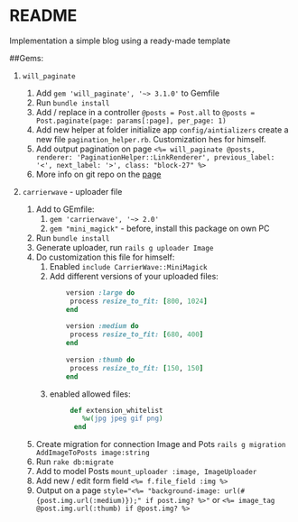 # README

Implementation a simple blog using a ready-made template

##Gems:

1. `will_paginate`

    1. Add `gem 'will_paginate', '~> 3.1.0'` to Gemfile
    2. Run `bundle install`
    3. Add / replace in a controller `@posts = Post.all` to `@posts = Post.paginate(page: params[:page], per_page: 1)`
    4. Add new helper at folder initialize app `config/aintializers` create a new file `pagination_helper.rb`. Customization hes for himself.
    5. Add output pagination on page `<%= will_paginate @posts, renderer: 'PaginationHelper::LinkRenderer', previous_label: '<', next_label: '>', class: "block-27" %>`
    6. More info on git repo on the [page](https://github.com/mislav/will_paginate)   

2. `carrierwave` - uploader file

    1. Add to GEmfile:
        1. `gem 'carrierwave', '~> 2.0'`
        2. `gem "mini_magick"` - before, install this package on own PC
    2. Run `bundle install`
    3. Generate uploader, run `rails g uploader Image`
    4. Do customization this file for himself:
        1. Enabled `include CarrierWave::MiniMagick`
        2. Add different versions of your uploaded files:
            ```ruby  
                version :large do
                 process resize_to_fit: [800, 1024]
                end
                
                version :medium do
                 process resize_to_fit: [680, 400]
                end
                
                version :thumb do
                 process resize_to_fit: [150, 150]
                end
           ``` 
        3. enabled allowed files:
            ```ruby
                 def extension_whitelist
                    %w(jpg jpeg gif png)
                  end
            ```
    5. Create migration for connection Image and Pots `rails g migration AddImageToPosts image:string`
    6. Run `rake db:migrate`
    7. Add to model Posts `mount_uploader :image, ImageUploader`
    8. Add new / edit form field `<%= f.file_field :img %>`
    9. Output on a page `style="<%= "background-image: url(#{post.img.url(:medium)});" if post.img? %>"` or `<%= image_tag @post.img.url(:thumb) if @post.img? %>`